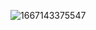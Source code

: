 ![1667143375547](https://user-images.githubusercontent.com/49363662/199695903-d3390f7b-f9e8-4671-ae3a-ad9120cd9fc6.jpg)
